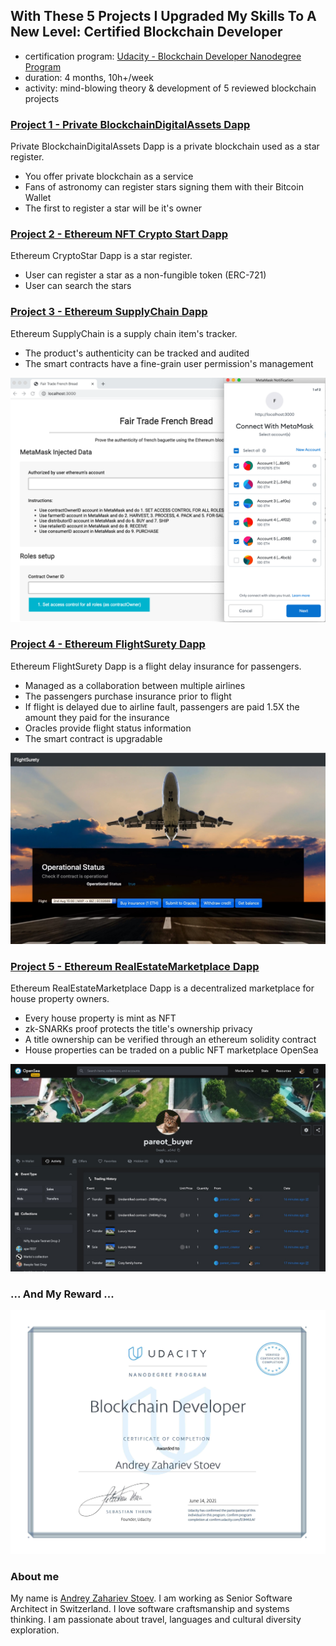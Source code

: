 ## With These 5 Projects I Upgraded My Skills To A New Level: Certified Blockchain Developer

- certification program:
  [Udacity - Blockchain Developer Nanodegree Program](https://www.udacity.com/course/blockchain-developer-nanodegree--nd1309)
- duration: 4 months, 10h+/week
- activity: mind-blowing theory & development of 5 reviewed blockchain projects

### [Project 1 - Private BlockchainDigitalAssets Dapp](project1-private-blockchain-digital-assets-nodejs/README.md)

Private BlockchainDigitalAssets Dapp is a private blockchain used as a star register.

- You offer private blockchain as a service
- Fans of astronomy can register stars signing them with their Bitcoin Wallet
- The first to register a star will be it's owner

### [Project 2 - Ethereum NFT Crypto Start Dapp](project2-ethereum-nft-crypto-star-dapp/README.md)

Ethereum CryptoStar Dapp is a star register.

- User can register a star as a non-fungible token (ERC-721)
- User can search the stars

### [Project 3 - Ethereum SupplyChain Dapp](project3-ethereum-supply-chain-n-data-auditing-dapp/README.md)

Ethereum SupplyChain is a supply chain item's tracker.

- The product's authenticity can be tracked and audited
- The smart contracts have a fine-grain user permission's management

[![project 3 - intro](project3-ethereum-supply-chain-n-data-auditing-dapp/res/metamask-auth-5-accounts.png)](project3-ethereum-supply-chain-n-data-auditing-dapp/README.md)

### [Project 4 - Ethereum FlightSurety Dapp](project4-ethereum-flight-surety-dapp/README.md)

Ethereum FlightSurety Dapp is a flight delay insurance for passengers.

- Managed as a collaboration between multiple airlines
- The passengers purchase insurance prior to flight
- If flight is delayed due to airline fault, passengers are paid 1.5X the amount they paid for the insurance
- Oracles provide flight status information
- The smart contract is upgradable

[![project4](project4-ethereum-flight-surety-dapp/res/flight-surety-dapp1.jpg)](project4-ethereum-flight-surety-dapp/README.md)

### [Project 5 - Ethereum RealEstateMarketplace Dapp](project5-ethereum-real-estate-marketplace-dapp/README.md)

Ethereum RealEstateMarketplace Dapp is a decentralized marketplace for house property owners.

- Every house property is mint as NFT
- zk-SNARKs proof protects the title's ownership privacy
- A title ownership can be verified through an ethereum solidity contract
- House properties can be traded on a public NFT marketplace OpenSea

[![project5](project5-ethereum-real-estate-marketplace-dapp/res/pareot-reseller.jpg)](project5-ethereum-real-estate-marketplace-dapp/README.md)

### ... And My Reward ...

[![my certificate](res/stoev-blockchain-developer-certificate.jpg)](https://confirm.udacity.com/D3M4JLAF)

### About me

My name is [Andrey Zahariev Stoev](https://www.linkedin.com/in/andistoev). I am working as Senior Software Architect in
Switzerland. I love software craftsmanship and systems thinking. I am passionate about travel, languages and cultural
diversity exploration.
